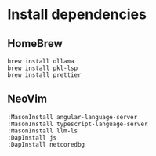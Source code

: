 # Install dependencies

## HomeBrew

```
brew install ollama
brew install pkl-lsp
brew install prettier
```

## NeoVim

```
:MasonInstall angular-language-server
:MasonInstall typescript-language-server
:MasonInstall llm-ls
:DapInstall js
:DapInstall netcoredbg
```

